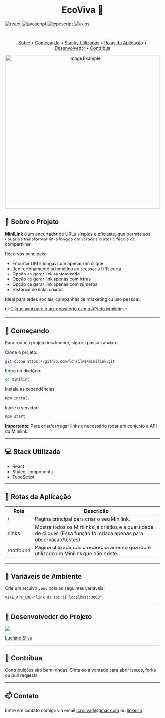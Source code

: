 [JAVASCRIPT__BADGE]: https://img.shields.io/badge/Javascript-000?style=for-the-badge&logo=javascript
[TYPESCRIPT__BADGE]: https://img.shields.io/badge/typescript-D4FAFF?style=for-the-badge&logo=typescript
[REACT__BADGE]: https://img.shields.io/badge/React-005CFE?style=for-the-badge&logo=react
[AXIOS__BADGE]: https://img.shields.io/badge/axios.js-854195?style=for-the-badge&logo=axios&logoColor=5A29E4

<h1 align="center" style="font-weight: bold;">EcoViva 🌱</h1>

![react][REACT__BADGE]
![javascript][JAVASCRIPT__BADGE]
![typescript][TYPESCRIPT__BADGE]
![axios][AXIOS__BADGE]

<br/>

<p align="center">
 <a href="#-sobre-o-projeto">Sobre</a> • 
 <a href="#-começando">Começando</a> • 
 <a href="#-stack-utilizada">Stacks Utilizadas</a> • 
 <a href="#-rotas-da-aplicação">Rotas da Aplicação</a> • 
 <a href="#-desenvolvedor-do-projeto">Desenvolvedor</a> •
 <a href="#-contribua">Contribua</a>
</p>


<p align="center">
    <img src="https://github.com/user-attachments/assets/3b65b736-55fe-4461-a540-0334a2383ccc" alt="Image Example" width="500px">
</p>

## 🧾 Sobre o Projeto

**MiniLink** é um encurtador de URLs simples e eficiente, que permite aos usuários transformar links longos em versões curtas e fáceis de compartilhar.

Recursos principais:

- Encurtar URLs longas com apenas um clique
- Redirecionamento automático ao acessar a URL curta
- Opção de gerar link customizado
- Opção de gerar link apenas com letras
- Opção de gerar link apenas com números
- Histórico de links criados


Ideal para redes sociais, campanhas de marketing ou uso pessoal.

👉[Clique aqui para ir ao repositório com a API do Minilink](https://github.com/lcnsilva/minilink-api)👈

---

## 🚀 Começando

Para rodar o projeto localmente, siga os passos abaixo.


Clone o projeto:

```bash
git clone https://github.com/lcnsilva/minilink.git
```

Entre no diretório:

```bash
cd minilink
```

Instale as dependências:

```bash
npm install
```

Inicie o servidor:

```bash
npm start
```

**Importante**: Para criar/carregar links é necessário rodar em conjunto a API do Minilink.

---

## 💻 Stack Utilizada
- React
- Styled-components
- TypeScript

---

## 📍 Rotas da Aplicação

| Rota                          | Descrição                                                                 |
|------------------------------|---------------------------------------------------------------------------|
| / | Pagina principal para criar o seu Minilink. |
| /links | Mostra todos os Minilinks já criados e a quantidade de cliques (Essa função foi criada apenas para observação/testes)|
| /notfound| Página utilizada como redirecionamento quando é utilizado um Minilink que não existe.|

---

## 🔐 Variáveis de Ambiente

Crie um arquivo `.env` com as seguintes variáveis:

```env
VITE_API_URL="link da api || localhost:3000"
```

---

## 👥 Desenvolvedor do Projeto

<a href="https://github.com/lcnsilva/minilink/graphs/contributors">
  <img src="https://contrib.rocks/image?repo=lcnsilva/minilink" />
</a>

[Luciano Silva](https://github.com/lcnsilva)

---

## 🤝 Contribua

Contribuições são bem-vindas! Sinta-se à vontade para abrir issues, forks ou pull requests.

---

## 📫 Contato

Entre em contato comigo via email lcnsilvajf@gmail.com ou [linkedin](https://www.linkedin.com/in/lcnsilva/).

